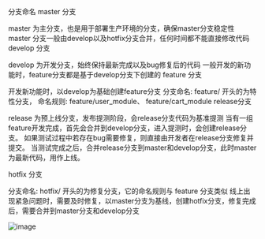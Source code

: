 分支命名
master 分支

master 为主分支，也是用于部署生产环境的分支，确保master分支稳定性
master 分支一般由develop以及hotfix分支合并，任何时间都不能直接修改代码
develop 分支

develop 为开发分支，始终保持最新完成以及bug修复后的代码
一般开发的新功能时，feature分支都是基于develop分支下创建的
feature 分支

开发新功能时，以develop为基础创建feature分支
分支命名: feature/ 开头的为特性分支， 命名规则: feature/user_module、 feature/cart_module
release分支

release 为预上线分支，发布提测阶段，会release分支代码为基准提测
当有一组feature开发完成，首先会合并到develop分支，进入提测时，会创建release分支。
如果测试过程中若存在bug需要修复，则直接由开发者在release分支修复并提交。
当测试完成之后，合并release分支到master和develop分支，此时master为最新代码，用作上线。

 

hotfix 分支

分支命名: hotfix/ 开头的为修复分支，它的命名规则与 feature 分支类似
线上出现紧急问题时，需要及时修复，以master分支为基线，创建hotfix分支，修复完成后，需要合并到master分支和develop分支

![image](https://user-gold-cdn.xitu.io/2018/7/9/1647e5710a461adc?imageView2/0/w/1280/h/960/format/webp/ignore-error/1)
